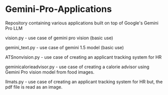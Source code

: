 # Gemini-Pro-Applications
Repository containing various applications built on top of Google's Gemini Pro LLM


vision.py - use case of gemini pro vision  (basic use)

gemini_text.py - use case of gemini 1.5 model  (basic use)

ATSnonvision.py - use case of creating an applicant tracking system for HR 

geminicalorieadvisor.py - use case of creating a calorie advisor using Gemini Pro vision model from food images.

llmats.py - use case of creating an applicant tracking system for HR but, the pdf file is read as an image.
